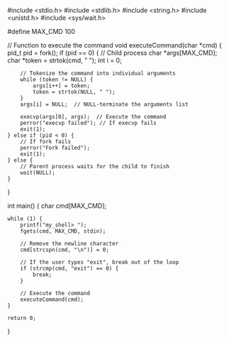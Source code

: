 #include <stdio.h>
#include <stdlib.h>
#include <string.h>
#include <unistd.h>
#include <sys/wait.h>

#define MAX_CMD 100

// Function to execute the command
void executeCommand(char *cmd) {
    pid_t pid = fork();
    if (pid == 0) {
        // Child process
        char *args[MAX_CMD];
        char *token = strtok(cmd, " ");
        int i = 0;

        // Tokenize the command into individual arguments
        while (token != NULL) {
            args[i++] = token;
            token = strtok(NULL, " ");
        }
        args[i] = NULL;  // NULL-terminate the arguments list
        
        execvp(args[0], args);  // Execute the command
        perror("execvp failed"); // If execvp fails
        exit(1);
    } else if (pid < 0) {
        // If fork fails
        perror("Fork failed");
        exit(1);
    } else {
        // Parent process waits for the child to finish
        wait(NULL);
    }
}

int main() {
    char cmd[MAX_CMD];
    
    while (1) {
        printf("my_shell> ");
        fgets(cmd, MAX_CMD, stdin);
        
        // Remove the newline character
        cmd[strcspn(cmd, "\n")] = 0;
        
        // If the user types "exit", break out of the loop
        if (strcmp(cmd, "exit") == 0) {
            break;
        }

        // Execute the command
        executeCommand(cmd);
    }

    return 0;
}

